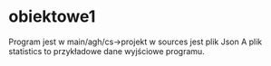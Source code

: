 # obiektowe1

Program jest w main/agh/cs->projekt
w sources jest plik Json
A plik statistics to przykładowe dane wyjściowe programu.
